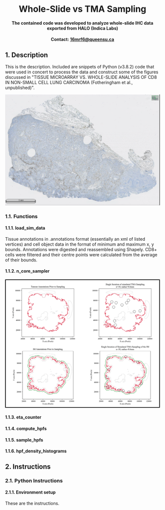 # <div align="center"> Whole-Slide vs TMA Sampling </div>
#### <div align="center"> The contained code was developed to analyze whole-slide IHC data exported from HALO (Indica Labs) <div>
#### <div align="center">Contact: 16mrf6@queensu.ca</div>
  
  ## 1. Description
This is the description. Included are snippets of Python (v3.8.2) code that were used in concert to process the data and construct some of the figures discussed in "TISSUE MICROARRAY VS. WHOLE-SLIDE ANALYSIS OF CD8 IN NON-SMALL CELL LUNG CARCINOMA (Fotheringham et al., unpublished)".


![WhaleFig](documents/WhaleSlide.png)

  ### 1.1. Functions
  #### 1.1.1. load_sim_data
Tissue annotations in .annotations format (essentially an xml of listed vertices) and cell object data in the format of minimum and maximum x, y bounds. Annotations were digested and reassembled using Shapely. CD8+ cells were filtered and their centre points were calculated from the average of their bounds. 
  #### 1.1.2. n_core_sampler

![WhaleFig](documents/SimulatedSampling.png)
  
  #### 1.1.3. eta_counter
  
  #### 1.1.4. compute_hpfs
  
  #### 1.1.5. sample_hpfs
  
  #### 1.1.6. hpf_density_histograms
  
## 2. Instructions
### 2.1. Python Instructions
#### 2.1.1. Environment setup
These are the instructions.
